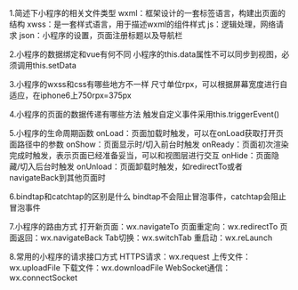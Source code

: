 1.简述下小程序的相关文件类型
wxml：框架设计的一套标签语言，构建出页面的结构
xwss：是一套样式语言，用于描述wxml的组件样式
js：逻辑处理，网络请求
json：小程序的设置，页面注册标题以及导航栏

2.小程序的数据绑定和vue有何不同
小程序的this.data属性不可以同步到视图，必须调用this.setData

3.小程序的wxss和css有哪些地方不一样
尺寸单位rpx，可以根据屏幕宽度进行自适应，在iphone6上750rpx=375px

4.小程序的页面的数据传递有哪些方法
触发自定义事件采用this.triggerEvent()

5.小程序的生命周期函数
onLoad：页面加载时触发，可以在onLoad获取打开页面路径中的参数
onShow：页面显示时/切入前台时触发
onReady：页面初次渲染完成时触发，表示页面已经准备妥当，可以和视图层进行交互
onHide：页面隐藏/切入后台时触发
onUnload：页面卸载时触发，如redirectTo或者navigateBack到其他页面时

6.bindtap和catchtap的区别是什么
bindtap不会阻止冒泡事件，catchtap会阻止冒泡事件

7.小程序的路由方式
打开新页面：wx.navigateTo
页面重定向：wx.redirectTo
页面返回：wx.navigateBack
Tab切换：wx.switchTab
重启动：wx.reLaunch

8.常用的小程序的请求接口方式
HTTPS请求：wx.request
上传文件：wx.uploadFile
下载文件：wx.downloadFile
WebSocket通信：wx.connectSocket